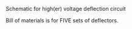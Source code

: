 Schematic for high(er) voltage deflection circuit

Bill of materials is for FIVE sets of deflectors.
